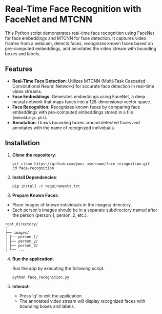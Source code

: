 # Real-Time Face Recognition with FaceNet and MTCNN

This Python script demonstrates real-time face recognition using FaceNet for face embeddings and MTCNN for face detection. It captures video frames from a webcam, detects faces, recognizes known faces based on pre-computed embeddings, and annotates the video stream with bounding boxes and labels.

## Features

- **Real-Time Face Detection**: Utilizes MTCNN (Multi-Task Cascaded Convolutional Neural Network) for accurate face detection in real-time video streams.
- **Face Embeddings**: Generates embeddings using FaceNet, a deep neural network that maps faces into a 128-dimensional vector space.
- **Face Recognition**: Recognizes known faces by comparing face embeddings with pre-computed embeddings stored in a file (`embeddings.pkl`).
- **Annotation**: Draws bounding boxes around detected faces and annotates with the name of recognized individuals.

## Installation

1. **Clone the repository**:
   ```
   git clone https://github.com/your_username/face-recognition.git
   cd face-recognition
   ```

2. **Install Dependencies**:
   ```
   pip install -r requirements.txt
   ```

3. **Prepare Known Faces**:
   
  - Place images of known individuals in the images/ directory.
  - Each person's images should be in a separate subdirectory named after the person (person_1, person_2, etc.).
  ```
  root_directory/ 
  │ 
  ├── images/ 
  │ ├── person_1/ 
  │ ├── person_2/ 
  │ ├── person_3/ 
  │ └── ...
  ```

4. **Run the application**:

   Run the app by executing the following script.
   ```
   python face_recognition.py
   ```
5. **Interact**:
   - Press 'q' to exit the application.
   - The annotated video stream will display recognized faces with bounding boxes and labels.

